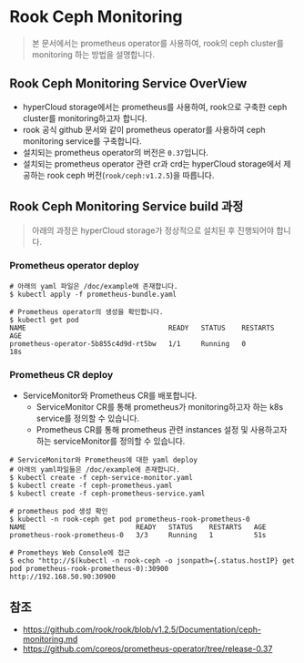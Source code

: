 # Rook Ceph Monitoring
> 본 문서에서는 prometheus operator를 사용하여, rook의 ceph cluster를 monitoring 하는 방법을 설명합니다.

## Rook Ceph Monitoring Service OverView
- hyperCloud storage에서는 prometheus를 사용하여, rook으로 구축한 ceph cluster를 monitoring하고자 합니다.
- rook 공식 github 문서와 같이 prometheus operator를 사용하여 ceph monitoring service를 구축합니다.
- 설치되는 prometheus operator의 버전은 `0.37`입니다.
- 설치되는 prometheus operator 관련 cr과 crd는 hyperCloud storage에서 제공하는 rook ceph 버전(`rook/ceph:v1.2.5`)을 따릅니다.

## Rook Ceph Monitoring Service build 과정
> 아래의 과정은 hyperCloud storage가 정상적으로 설치된 후 진행되어야 합니다.
### Prometheus operator deploy
```shell
# 아래의 yaml 파일은 /doc/example에 존재합니다.
$ kubectl apply -f prometheus-bundle.yaml

# Prometheus operator의 생성을 확인합니다.
$ kubectl get pod
NAME                                   READY   STATUS    RESTARTS   AGE
prometheus-operator-5b855c4d9d-rt5bw   1/1     Running   0          18s
```

### Prometheus CR deploy
- ServiceMonitor와 Prometheus CR를 배포합니다.
    - ServiceMonitor CR를 통해 prometheus가 monitoring하고자 하는 k8s service를 정의할 수 있습니다.
	- Prometheus CR를 통해 prometheus 관련 instances 설정 및 사용하고자 하는 serviceMonitor를 정의할 수 있습니다.
```shell
# ServiceMonitor와 Prometheus에 대한 yaml deploy
# 아래의 yaml파일들은 /doc/example에 존재합니다.
$ kubectl create -f ceph-service-monitor.yaml
$ kubectl create -f ceph-prometheus.yaml
$ kubectl create -f ceph-prometheus-service.yaml

# prometheus pod 생성 확인
$ kubectl -n rook-ceph get pod prometheus-rook-prometheus-0
NAME                           READY   STATUS    RESTARTS   AGE
prometheus-rook-prometheus-0   3/3     Running   1          51s

# Prometheys Web Console에 접근
$ echo "http://$(kubectl -n rook-ceph -o jsonpath={.status.hostIP} get pod prometheus-rook-prometheus-0):30900
http://192.168.50.90:30900
```
## 참조
- https://github.com/rook/rook/blob/v1.2.5/Documentation/ceph-monitoring.md
- https://github.com/coreos/prometheus-operator/tree/release-0.37